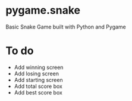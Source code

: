 # pygame.snake
Basic Snake Game built with Python and Pygame

# To do
- Add winning screen
- Add losing screen
- Add starting screen
- Add total score box
- Add best score box